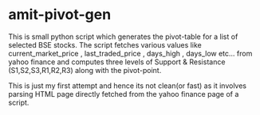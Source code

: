 amit-pivot-gen
==============
This is small python script which generates the pivot-table for a list of selected BSE stocks. The script fetches various values like current_market_price , last_traded_price , days_high , days_low etc... from yahoo finance and computes three levels of Support & Resistance (S1,S2,S3,R1,R2,R3) along with the pivot-point. 

This is just my first attempt and hence its not clean(or fast) as it involves parsing HTML page directly fetched from the yahoo finance page of a script.
